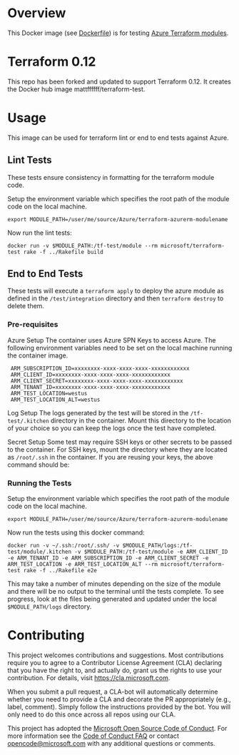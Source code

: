 # Overview

This Docker image (see [Dockerfile](https://github.com/matt-FFFFFF/terraform-test/blob/master/Dockerfile)) is for testing [Azure Terraform modules](https://registry.terraform.io/browse?provider=Azure).

# Terraform 0.12

This repo has been forked and updated to support Terraform 0.12. It creates the Docker hub image mattffffff/terraform-test.
# Usage 

This image can be used for terraform lint or end to end tests against Azure.

## Lint Tests

These tests ensure consistency in formatting for the terraform module code.

Setup the environment variable which specifies the root path of the module code on the local machine.

```shell
export MODULE_PATH=/user/me/source/Azure/terraform-azurerm-modulename
```

Now run the lint tests:

```shell
docker run -v $MODULE_PATH:/tf-test/module --rm microsoft/terraform-test rake -f ../Rakefile build
```

## End to End Tests

These tests will execute a `terraform apply` to deploy the azure module as defined in the `/test/integration` directory and then `terraform destroy` to delete them.

### Pre-requisites

Azure Setup
The container uses Azure SPN Keys to access Azure. The following environment variables need to be set on the local machine running the container image.

```
 ARM_SUBSCRIPTION_ID=xxxxxxxx-xxxx-xxxx-xxxx-xxxxxxxxxxxx
 ARM_CLIENT_ID=xxxxxxxx-xxxx-xxxx-xxxx-xxxxxxxxxxxx
 ARM_CLIENT_SECRET=xxxxxxxx-xxxx-xxxx-xxxx-xxxxxxxxxxxx
 ARM_TENANT_ID=xxxxxxxx-xxxx-xxxx-xxxx-xxxxxxxxxxxx
 ARM_TEST_LOCATION=westus
 ARM_TEST_LOCATION_ALT=westus
```

Log Setup
The logs generated by the test will be stored in the `/tf-test/.kitchen` directory in the container. Mount this directory to the location of your choice so you can keep the logs once the test have completed.

Secret Setup
Some test may require SSH keys or other secrets to be passed to the container. For SSH keys, mount the directory where they are located as `/root/.ssh` in the container. If you are reusing your keys, the above command should be:

### Running the Tests

Setup the environment variable which specifies the root path of the module code on the local machine.

```shell
export MODULE_PATH=/user/me/source/Azure/terraform-azurerm-modulename
```

Now run the tests using this docker command:

```shell
docker run -v ~/.ssh:/root/.ssh/ -v $MODULE_PATH/logs:/tf-test/module/.kitchen -v $MODULE_PATH:/tf-test/module -e ARM_CLIENT_ID -e ARM_TENANT_ID -e ARM_SUBSCRIPTION_ID -e ARM_CLIENT_SECRET -e ARM_TEST_LOCATION -e ARM_TEST_LOCATION_ALT --rm microsoft/terraform-test rake -f ../Rakefile e2e
```

This may take a number of minutes depending on the size of the module and there will be no output to the terminal until the tests complete.  To see progress, look at the files being generated and updated under the local `$MODULE_PATH/logs` directory.

# Contributing

This project welcomes contributions and suggestions.  Most contributions require you to agree to a
Contributor License Agreement (CLA) declaring that you have the right to, and actually do, grant us
the rights to use your contribution. For details, visit https://cla.microsoft.com.

When you submit a pull request, a CLA-bot will automatically determine whether you need to provide
a CLA and decorate the PR appropriately (e.g., label, comment). Simply follow the instructions
provided by the bot. You will only need to do this once across all repos using our CLA.

This project has adopted the [Microsoft Open Source Code of Conduct](https://opensource.microsoft.com/codeofconduct/).
For more information see the [Code of Conduct FAQ](https://opensource.microsoft.com/codeofconduct/faq/) or
contact [opencode@microsoft.com](mailto:opencode@microsoft.com) with any additional questions or comments.

